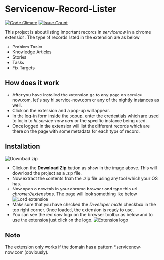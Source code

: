 # Servicenow-Record-Lister

[![Code Climate](https://codeclimate.com/github/dushyant89/Servicenow-Record-Lister/badges/gpa.svg)](https://codeclimate.com/github/dushyant89/Servicenow-Record-Lister)
[![Issue Count](https://codeclimate.com/github/dushyant89/Servicenow-Record-Lister/badges/issue_count.svg)](https://codeclimate.com/github/dushyant89/Servicenow-Record-Lister)

This project is about listing important records in *servicenow* in a chrome extension. The type of records listed in the extension are as below
* Problem Tasks
* Knowledge Articles
* Stories
* Tasks
* Fix Targets

## How does it work
* After you have installed the extension go to any page on service-now.com, let's say hi.service-now.com or any of the nightly instances as well.
* Click on the extension and a pop-up will appear.
* In the log-in form inside the popup, enter the credentials which are used to login to *hi.service-now.com* or the specific instance being used.
* Once logged in the extension will list the different records which are there on the page with some metadata for each type of record.

## Installation
![Download zip](http://i.imgur.com/ojHU9Xj.png)
* Click on the **Download Zip** button as show in the image above. This will download the project as a .zip file.
* Now extract the contents from the .zip file using any tool which your OS has.
* Now open a new tab in your chrome browser and type this url *chrome://extensions*. The page will look something like below
![Load extension](http://i.imgur.com/4k0xmMe.png)
* Make sure that you have checked the *Developer mode* checkbox in the top right corner. Once loaded, the extension is ready to use.
* You can see the red *now* logo on the browser toolbar as below and to use the extension just click on the logo.
![Extension logo](http://i.imgur.com/5mUEByF.png)

## Note
The extension only works if the domain has a pattern *.servicenow-now.com (obviously). 
